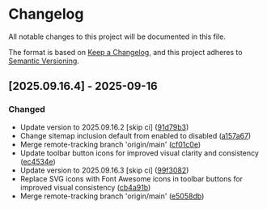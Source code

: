 # Changelog

All notable changes to this project will be documented in this file.

The format is based on [Keep a Changelog](https://keepachangelog.com/en/1.0.0/),
and this project adheres to [Semantic Versioning](https://semver.org/spec/v2.0.0.html).

## [2025.09.16.4] - 2025-09-16

### Changed

* Update version to 2025.09.16.2 [skip ci] ([91d79b3](https://github.com/N6REJ/bears_aichatbot/commit/91d79b3))
* Change sitemap inclusion default from enabled to disabled ([a157a67](https://github.com/N6REJ/bears_aichatbot/commit/a157a67))
* Merge remote-tracking branch 'origin/main' ([cf01c0e](https://github.com/N6REJ/bears_aichatbot/commit/cf01c0e))
* Update toolbar button icons for improved visual clarity and consistency ([ec4534e](https://github.com/N6REJ/bears_aichatbot/commit/ec4534e))
* Update version to 2025.09.16.3 [skip ci] ([99f3082](https://github.com/N6REJ/bears_aichatbot/commit/99f3082))
* Replace SVG icons with Font Awesome icons in toolbar buttons for improved visual consistency ([cb4a91b](https://github.com/N6REJ/bears_aichatbot/commit/cb4a91b))
* Merge remote-tracking branch 'origin/main' ([e5058db](https://github.com/N6REJ/bears_aichatbot/commit/e5058db))

